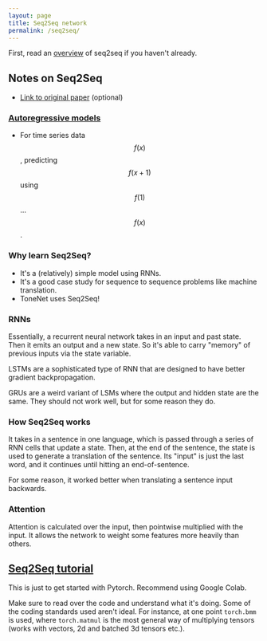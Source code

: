 ```yaml
---
layout: page
title: Seq2Seq network
permalink: /seq2seq/
---
```


First, read an [overview](https://medium.com/@devnag/seq2seq-the-clown-car-of-deep-learning-f88e1204dac3) of seq2seq if you haven't already.

## Notes on Seq2Seq

- [Link to original paper](https://arxiv.org/pdf/1409.3215.pdf) (optional)

### [Autoregressive models](https://www.investopedia.com/terms/a/autoregressive.asp)

- For time series data $$f(x)$$, predicting $$f(x + 1)$$ using $$f(1)$$ ... $$f(x)$$.

### Why learn Seq2Seq?

- It's a (relatively) simple model using RNNs.
- It's a good case study for sequence to sequence problems like machine translation.
- ToneNet uses Seq2Seq!

### RNNs

Essentially, a recurrent neural network takes in an input and past state. Then it emits an output and a new state. So it's able to carry "memory" of previous inputs via the state variable.

LSTMs are a sophisticated type of RNN that are designed to have better gradient backpropagation.

GRUs are a weird variant of LSMs where the output and hidden state are the same. They should not work well, but for some reason they do.

### How Seq2Seq works

It takes in a sentence in one language, which is passed through a series of RNN cells that update a state. Then, at the end of the sentence, the state is used to generate a translation of the sentence. Its "input" is just the last word, and it continues until hitting an end-of-sentence.

For some reason, it worked better when translating a sentence input backwards.

### Attention

Attention is calculated over the input, then pointwise multiplied with the input. It allows the network to weight some features more heavily than others.

## [Seq2Seq tutorial](https://pytorch.org/tutorials/intermediate/seq2seq_translation_tutorial.html)

This is just to get started with Pytorch. Recommend using Google Colab.

Make sure to read over the code and understand what it's doing. Some of the coding standards used aren't ideal. For instance, at one point `torch.bmm` is used, where `torch.matmul` is the most general way of multiplying tensors (works with vectors, 2d and batched 3d tensors etc.).

